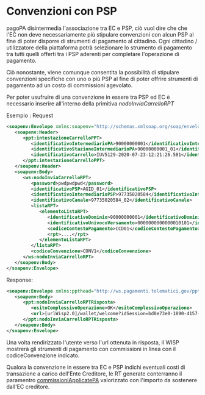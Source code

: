 Convenzioni con PSP
=======================

pagoPA disintermedia l'associazione tra EC e PSP, ciò vuol dire che che l'EC non deve necessariamente più stipulare convenzioni con alcun PSP al fine di poter disporre di strumenti di pagamento al cittadino.
Ogni cittadino / utilizzatore della piattaforma potrà selezionare lo strumento di pagamento tra tutti quelli offerti tra i PSP aderenti  per completare l'operazione di pagamento.

Ciò nonostante, viene comunque consentita la possibilità di stipulare convenzioni specifiche con uno o più PSP al fine di poter offrire strumenti di pagamento ad un costo di commissioni agevolato.

Per poter usufruire di una convenzione in essere tra PSP ed EC è necessario inserire all'interno della primitiva _nodoInviaCarrelloRPT_ 

Esempio :
Request

```xml
<soapenv:Envelope xmlns:soapenv="http://schemas.xmlsoap.org/soap/envelope/" xmlns:ppt="http://ws.pagamenti.telematici.gov/ppthead" xmlns:ws="http://ws.pagamenti.telematici.gov/">
   <soapenv:Header>
      <ppt:intestazioneCarrelloPPT>
         <identificativoIntermediarioPA>90000000001</identificativoIntermediarioPA>
         <identificativoStazioneIntermediarioPA>90000000001_01</identificativoStazioneIntermediarioPA>
         <identificativoCarrello>IUV5129-2020-07-23-12:21:26.581</identificativoCarrello>
      </ppt:intestazioneCarrelloPPT>
   </soapenv:Header>
   <soapenv:Body>
      <ws:nodoInviaCarrelloRPT>
         <password>pwdpwdpwd</password>
         <identificativoPSP>AGID_01</identificativoPSP>
         <identificativoIntermediarioPSP>97735020584</identificativoIntermediarioPSP>
         <identificativoCanale>97735020584_02</identificativoCanale>
         <listaRPT>
            <elementoListaRPT>
               <identificativoDominio>90000000001</identificativoDominio>
               <identificativoUnivocoVersamento>0000000000000010101</identificativoUnivocoVersamento>
               <codiceContestoPagamento>CCD01</codiceContestoPagamento>
               <rpt>....</rpt>
            </elementoListaRPT>
         </listaRPT>
         <codiceConvenzione>CONV1</codiceConvenzione>
      </ws:nodoInviaCarrelloRPT>
   </soapenv:Body>
</soapenv:Envelope>
```

Response:

```xml
<soapenv:Envelope xmlns:ppthead="http://ws.pagamenti.telematici.gov/ppthead" xmlns:tns="http://NodoPagamentiSPC.spcoop.gov.it/servizi/PagamentiTelematiciRPT" xmlns:ppt="http://ws.pagamenti.telematici.gov/" xmlns:xsi="http://www.w3.org/2001/XMLSchema-instance" xmlns:soapenv="http://schemas.xmlsoap.org/soap/envelope/">
   <soapenv:Body>
      <ppt:nodoInviaCarrelloRPTRisposta>
         <esitoComplessivoOperazione>OK</esitoComplessivoOperazione>
         <url>[urlWisp2.0]/wallet/welcome?idSession=bd0e73e0-1890-4157-a471-6098925cc1b4</url>
      </ppt:nodoInviaCarrelloRPTRisposta>
   </soapenv:Body>
</soapenv:Envelope>
```

Una volta rendirizzato l'utente verso l'url ottenuta in risposta, il WISP mostrerà gli strumenti di pagamento con commissioni in linea con il codiceConvenzione indicato.

Qualora la convenzione in essere tra EC e PSP indichi eventuali costi di transazione a carico dell'Ente Creditore, le RT generate conterranno il paramentro [commissioniApplicatePA](https://github.com/pagopa/pagopa-api/blob/68eb34f55cf6c846009644889d15345fa4162b6c/general/PagInf_RPT_RT_6_2_0.xsd#L673) valorizzato con l'importo da sostenere dall'EC creditore.
